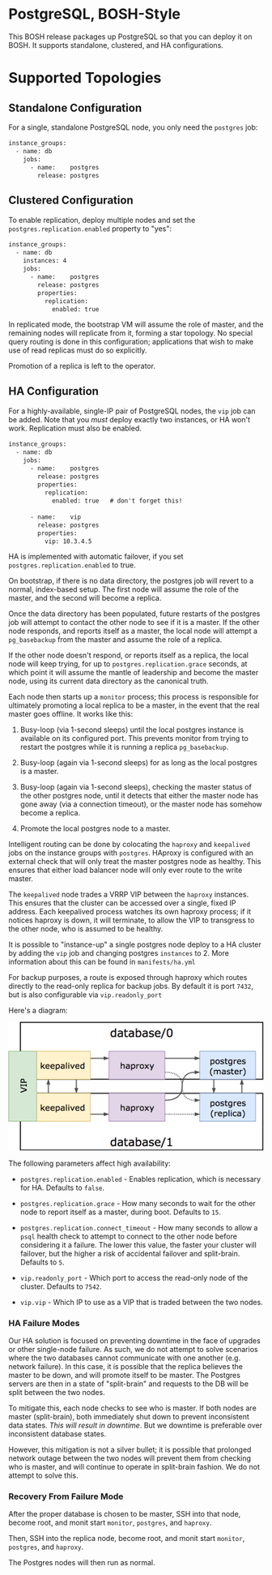 # PostgreSQL, BOSH-Style

This BOSH release packages up PostgreSQL so that you can deploy it
on BOSH.  It supports standalone, clustered, and HA
configurations.

# Supported Topologies

## Standalone Configuration

For a single, standalone PostgreSQL node, you only need the
`postgres` job:

```
instance_groups:
  - name: db
    jobs:
      - name:    postgres
        release: postgres
```

## Clustered Configuration

To enable replication, deploy multiple nodes and set the
`postgres.replication.enabled` property to "yes":

```
instance_groups:
  - name: db
    instances: 4
    jobs:
      - name:    postgres
        release: postgres
        properties:
          replication:
            enabled: true
```

In replicated mode, the bootstrap VM will assume the role of
master, and the remaining nodes will replicate from it, forming a
star topology.  No special query routing is done in this
configuration; applications that wish to make use of read replicas
must do so explicitly.

Promotion of a replica is left to the operator.

## HA Configuration

For a highly-available, single-IP pair of PostgreSQL nodes, the
`vip` job can be added.  Note that you *must* deploy exactly two
instances, or HA won't work.  Replication must also be enabled.

```
instance_groups:
  - name: db
    jobs:
      - name:    postgres
        release: postgres
        properties:
          replication:
            enabled: true   # don't forget this!

      - name:    vip
        release: postgres
        properties:
          vip: 10.3.4.5
```

HA is implemented with automatic failover, if you set
`postgres.replication.enabled` to true.

On bootstrap, if there is no data directory, the postgres job will
revert to a normal, index-based setup.  The first node will assume
the role of the master, and the second will become a replica.

Once the data directory has been populated, future restarts of the
postgres job will attempt to contact the other node to see if it
is a master.  If the other node responds, and reports itself as a
master, the local node will attempt a `pg_basebackup` from the
master and assume the role of a replica.

If the other node doesn't respond, or reports itself as a replica,
the local node will keep trying, for up to
`postgres.replication.grace` seconds, at which point it will
assume the mantle of leadership and become the master node,
using its current data directory as the canonical truth.

Each node then starts up a `monitor` process; this process is
responsible for ultimately promoting a local replica to be a
master, in the event that the real master goes offline.  It works
like this:

  1. Busy-loop (via 1-second sleeps) until the local postgres
     instance is available on its configured port.  This prevents
     monitor from trying to restart the postgres while it is
     running a replica `pg_basebackup`.

  2. Busy-loop (again via 1-second sleeps) for as long as the
     local postgres is a master.

  3. Busy-loop (again via 1-second sleeps), checking the master
     status of the other postgres node, until it detects that
     either the master node has gone away (via a connection
     timeout), or the master node has somehow become a replica.

  4. Promote the local postgres node to a master.

Intelligent routing can be done by colocating the `haproxy` and
`keepalived` jobs on the instance groups with `postgres`.  HAproxy
is configured with an external check that will only treat the
master postgres node as healthy.  This ensures that either load
balancer node will only ever route to the write master.

The `keepalived` node trades a VRRP VIP between the `haproxy`
instances.  This ensures that the cluster can be accessed over a
single, fixed IP address.  Each keepalived process watches its own
haproxy process; if it notices haproxy is down, it will terminate,
to allow the VIP to transgress to the other node, who is assumed
to be healthy.

It is possible to "instance-up" a single postgres node deploy to a
HA cluster by adding the `vip` job and changing postgres `instances`
to 2. More information about this can be found in `manifests/ha.yml`

For backup purposes, a route is exposed through haproxy which
routes directly to the read-only replica for backup jobs. By default
it is port `7432`, but is also configurable via `vip.readonly_port`

Here's a diagram:

![High Availability Diagram](docs/ha.png)

The following parameters affect high availability:

  - `postgres.replication.enabled` - Enables replication, which is
    necessary for HA.  Defaults to `false`.

  - `postgres.replication.grace` - How many seconds to wait for
    the other node to report itself as a master, during boot.
    Defaults to `15`.

  - `postgres.replication.connect_timeout` - How many seconds to
    allow a `psql` health check to attempt to connect to the other
    node before considering it a failure.  The lower this value,
    the faster your cluster will failover, but the higher a risk
    of accidental failover and split-brain.  Defaults to `5`.

  - `vip.readonly_port` - Which port to access the read-only node
    of the cluster. Defaults to `7542`.

  - `vip.vip` - Which IP to use as a VIP that is traded between the
    two nodes.

### HA Failure Modes

Our HA solution is focused on preventing downtime in the face of
upgrades or other single-node failure. As such, we do not attempt to
solve scenarios where the two databases cannot communicate with one
another (e.g. network failure). In this case, it is possible that the
replica believes the master to be down, and will promote itself to be
master. The Postgres servers are then in a state of "split-brain" and
requests to the DB will be split between the two nodes.

To mitigate this, each node checks to see who is master. If both
nodes are master (split-brain), both immediately shut down to prevent
inconsistent data states. *This will result in downtime*. But we
downtime is preferable over inconsistent database states.

However, this mitigation is not a silver bullet; it is possible that
prolonged network outage between the two nodes will prevent them from
checking who is master, and will continue to operate in split-brain
fashion. We do not attempt to solve this.

### Recovery From Failure Mode

After the proper database is chosen to be master, SSH into that node,
become root, and monit start `monitor`, `postgres`, and `haproxy`.

Then, SSH into the replica node, become root, and monit start
`monitor`, `postgres`, and `haproxy`.

The Postgres nodes will then run as normal.